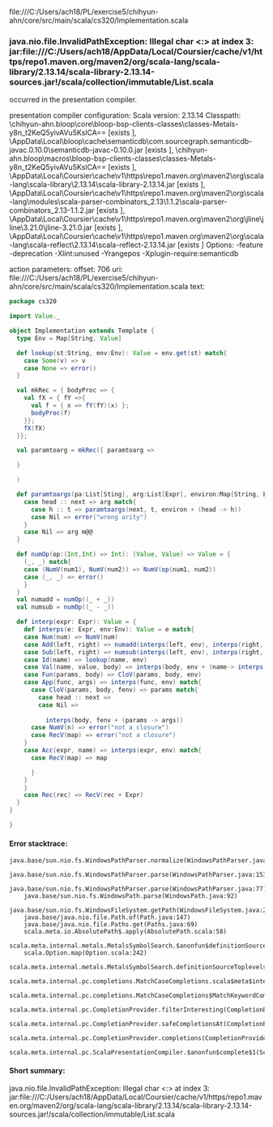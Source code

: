file:///C:/Users/ach18/PL/exercise5/chihyun-ahn/core/src/main/scala/cs320/Implementation.scala
### java.nio.file.InvalidPathException: Illegal char <:> at index 3: jar:file:///C:/Users/ach18/AppData/Local/Coursier/cache/v1/https/repo1.maven.org/maven2/org/scala-lang/scala-library/2.13.14/scala-library-2.13.14-sources.jar!/scala/collection/immutable/List.scala

occurred in the presentation compiler.

presentation compiler configuration:
Scala version: 2.13.14
Classpath:
<WORKSPACE>\chihyun-ahn\.bloop\core\bloop-bsp-clients-classes\classes-Metals-y8n_t2KeQ5yivAVu5KslCA== [exists ], <HOME>\AppData\Local\bloop\cache\semanticdb\com.sourcegraph.semanticdb-javac.0.10.0\semanticdb-javac-0.10.0.jar [exists ], <WORKSPACE>\chihyun-ahn\.bloop\macros\bloop-bsp-clients-classes\classes-Metals-y8n_t2KeQ5yivAVu5KslCA== [exists ], <HOME>\AppData\Local\Coursier\cache\v1\https\repo1.maven.org\maven2\org\scala-lang\scala-library\2.13.14\scala-library-2.13.14.jar [exists ], <HOME>\AppData\Local\Coursier\cache\v1\https\repo1.maven.org\maven2\org\scala-lang\modules\scala-parser-combinators_2.13\1.1.2\scala-parser-combinators_2.13-1.1.2.jar [exists ], <HOME>\AppData\Local\Coursier\cache\v1\https\repo1.maven.org\maven2\org\jline\jline\3.21.0\jline-3.21.0.jar [exists ], <HOME>\AppData\Local\Coursier\cache\v1\https\repo1.maven.org\maven2\org\scala-lang\scala-reflect\2.13.14\scala-reflect-2.13.14.jar [exists ]
Options:
-feature -deprecation -Xlint:unused -Yrangepos -Xplugin-require:semanticdb


action parameters:
offset: 706
uri: file:///C:/Users/ach18/PL/exercise5/chihyun-ahn/core/src/main/scala/cs320/Implementation.scala
text:
```scala
package cs320

import Value._

object Implementation extends Template {
  type Env = Map[String, Value]

  def lookup(st:String, env:Env): Value = env.get(st) match{
    case Some(v) => v
    case None => error()
  }

  val mkRec = { bodyProc => {
    val fX = { fY =>{
      val f = { x => fY(fY)(x) };
      bodyProc(f)
    }};
    fX(fX)
  }};

  val paramtoarg = mkRec({ paramtoarg =>

  }

  )

  def paramtoargs(pa:List[Sting], arg:List[Expr], environ:Map[String, Expr]): Map[String, Expr] = pa match{
    case head :: next => arg match{
      case h :: t => paramtoargs(next, t, environ + (head -> h))
      case Nil => error("wrong arity")
    }
    case Nil => arg m@@
  }

  def numOp(op:(Int,Int) => Int): (Value, Value) => Value = {
    (_, _) match{
    case (NumV(num1), NumV(num2)) => NumV(op(num1, num2))
    case (_, _) => error()
    }
  }
  val numadd = numOp((_ + _))
  val numsub = numOp((_ - _))

  def interp(expr: Expr): Value = {
    def interps(e: Expr, env:Env): Value = e match{
    case Num(num) => NumV(num)
    case Add(left, right) => numadd(interps(left, env), interps(right, env))
    case Sub(left, right) => numsub(interps(left, env), interps(right, env))
    case Id(name) => lookup(name, env)
    case Val(name, value, body) => interps(body, env + (name-> interps(value, env)))
    case Fun(params, body) => CloV(params, body, env)
    case App(func, args) => interps(func, env) match{
      case CloV(params, body, fenv) => params match{
        case head :: next =>
        case Nil => 
          
          interps(body, fenv + (params -> args))
      case NumV(n) => error("not a closure")
      case RecV(map) => error("not a closure")
    }
    case Acc(expr, name) => interps(expr, env) match{
      case RecV(map) => map

      }
    }
    }
    case Rec(rec) => RecV(rec + Expr)
  }
}

}

```



#### Error stacktrace:

```
java.base/sun.nio.fs.WindowsPathParser.normalize(WindowsPathParser.java:182)
	java.base/sun.nio.fs.WindowsPathParser.parse(WindowsPathParser.java:153)
	java.base/sun.nio.fs.WindowsPathParser.parse(WindowsPathParser.java:77)
	java.base/sun.nio.fs.WindowsPath.parse(WindowsPath.java:92)
	java.base/sun.nio.fs.WindowsFileSystem.getPath(WindowsFileSystem.java:232)
	java.base/java.nio.file.Path.of(Path.java:147)
	java.base/java.nio.file.Paths.get(Paths.java:69)
	scala.meta.io.AbsolutePath$.apply(AbsolutePath.scala:58)
	scala.meta.internal.metals.MetalsSymbolSearch.$anonfun$definitionSourceToplevels$2(MetalsSymbolSearch.scala:70)
	scala.Option.map(Option.scala:242)
	scala.meta.internal.metals.MetalsSymbolSearch.definitionSourceToplevels(MetalsSymbolSearch.scala:69)
	scala.meta.internal.pc.completions.MatchCaseCompletions.scala$meta$internal$pc$completions$MatchCaseCompletions$$sortSubclasses(MatchCaseCompletions.scala:368)
	scala.meta.internal.pc.completions.MatchCaseCompletions$MatchKeywordCompletion.contribute(MatchCaseCompletions.scala:305)
	scala.meta.internal.pc.CompletionProvider.filterInteresting(CompletionProvider.scala:405)
	scala.meta.internal.pc.CompletionProvider.safeCompletionsAt(CompletionProvider.scala:569)
	scala.meta.internal.pc.CompletionProvider.completions(CompletionProvider.scala:59)
	scala.meta.internal.pc.ScalaPresentationCompiler.$anonfun$complete$1(ScalaPresentationCompiler.scala:214)
```
#### Short summary: 

java.nio.file.InvalidPathException: Illegal char <:> at index 3: jar:file:///C:/Users/ach18/AppData/Local/Coursier/cache/v1/https/repo1.maven.org/maven2/org/scala-lang/scala-library/2.13.14/scala-library-2.13.14-sources.jar!/scala/collection/immutable/List.scala
